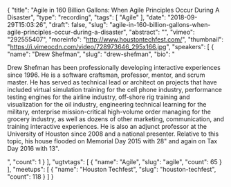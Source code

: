 {
  "title": "Agile in 160 Billion Gallons: When Agile Principles Occur During A Disaster",
  "type": "recording",
  "tags": [
    "Agile"
  ],
  "date": "2018-09-29T15:03:26",
  "draft": false,
  "slug": "agile-in-160-billion-gallons-when-agile-principles-occur-during-a-disaster",
  "abstract": "",
  "vimeo": "292555407",
  "moreinfo": "http://www.houstontechfest.com/",
  "thumbnail": "https://i.vimeocdn.com/video/728973646_295x166.jpg",
  "speakers": [
    {
      "name": "Drew Shefman",
      "slug": "drew-shefman",
      "bio": "<p>Drew Shefman has been professionally developing interactive experiences since 1996. He is a software craftsman, professor, mentor, and scrum master. He has served as technical lead or architect on projects that have included virtual simulation training for the cell phone industry, performance testing engines for the airline industry, off-shore rig training and visualization for the oil industry, engineering technical learning for the military, enterprise mission-critical high-volume order managing for the grocery industry, as well as dozens of other marketing, communication, and training interactive experiences. He is also an adjunct professor at the University of Houston since 2008 and a national presenter. Relative to this topic, his house flooded on Memorial Day 2015 with 28\" and again on Tax Day 2016 with 13\".</p>",
      "count": 1
    }
  ],
  "ugtvtags": [
    {
      "name": "Agile",
      "slug": "agile",
      "count": 65
    }
  ],
  "meetups": [
    {
      "name": "Houston Techfest",
      "slug": "houston-techfest",
      "count": 118
    }
  ]
}